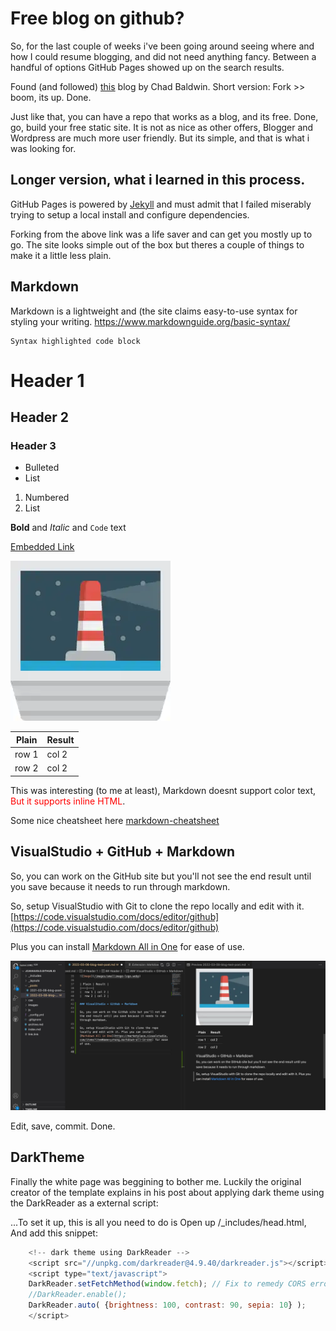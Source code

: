 # Free blog on github?

So, for the last couple of weeks i've been going around seeing where and how I could resume blogging, and did not need anything fancy. Between a handful of options GitHub Pages showed up on the search results. 

Found (and followed) [this](https://chadbaldwin.net/2021/03/14/how-to-build-a-sql-blog.html) blog by Chad Baldwin. Short version: Fork >> boom, its up. Done. 

Just like that, you can have a repo that works as a blog, and its free. Done, go, build your free static site. It is not as nice as other offers, Blogger and Wordpress are much more user friendly. But its simple, and that is what i was looking for.

## Longer version, what i learned in this process.

GitHub Pages is powered by [Jekyll](https://jekyllrb.com/) and must admit that I failed miserably trying to setup a local install and configure dependencies.

Forking from the above link was a life saver and can get you mostly up to go. The site looks simple out of the box but theres a couple of things to make it a little less plain.

## Markdown

Markdown is a lightweight and (the site claims easy-to-use syntax for styling your writing. https://www.markdownguide.org/basic-syntax/

    Syntax highlighted code block

# Header 1
## Header 2
### Header 3

- Bulleted
- List

1. Numbered
2. List

**Bold** and _Italic_ and `Code` text

[Embedded Link](https://jcavaiuolo.github.io/2022/08/18/free-blog-on-github.md)

![Image](/images/smallimage-logo.webp)

| Plain | Result | 
|---|---|
|  row 1 | col 2 |  
|  row 2 | col 2 |  

This was interesting (to me at least), Markdown doesnt support color text, <span style="color:red">But it supports inline HTML</span>.

Some nice cheatsheet here [markdown-cheatsheet](http://code.ahren.org/markdown-cheatsheet)

## VisualStudio + GitHub + Markdown

So, you can work on the GitHub site but you'll not see the end result until you save because it needs to run through markdown.

So, setup VisualStudio with Git to clone the repo locally and edit with it. [https://code.visualstudio.com/docs/editor/github](https://code.visualstudio.com/docs/editor/github)

Plus you can install [Markdown All in One](https://marketplace.visualstudio.com/items?itemName=yzhang.markdown-all-in-one) for ease of use.

![Image](/images/ScreenShotVScode.jpg)

Edit, save, commit. Done.

## DarkTheme

Finally the white page was beggining to bother me. Luckily the original creator of the template explains in his post about applying dark theme using the DarkReader as a external script:

...To set it up, this is all you need to do is Open up /_includes/head.html, And add this snippet:

```javascript
    <!-- dark theme using DarkReader -->
    <script src="//unpkg.com/darkreader@4.9.40/darkreader.js"></script>
    <script type="text/javascript">
    DarkReader.setFetchMethod(window.fetch); // Fix to remedy CORS errors in chrome console
    //DarkReader.enable();
    DarkReader.auto( {brightness: 100, contrast: 90, sepia: 10} );
    </script>
```